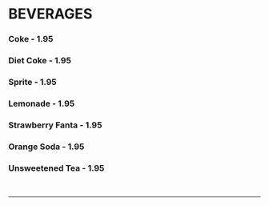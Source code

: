 # BEVERAGES

### Coke - 1.95
### Diet Coke - 1.95
### Sprite - 1.95
### Lemonade - 1.95
### Strawberry Fanta - 1.95
### Orange Soda - 1.95
### Unsweetened Tea - 1.95

<br>
<hr>
<br>
<Available/>